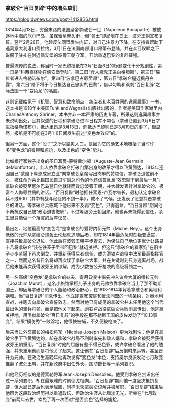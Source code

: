 ### 拿破仑“百日复辟”中的墙头草们
https://blog.dwnews.com/post-1412856.html

1814年4月13日，穷途末路的法国皇帝拿破仑一世（Napoléon Bonaparte）被放逐地中海的厄尔巴岛，虽保留皇帝头衔，但“领土”却局限在岛上，波旁王朝宣布复辟。翌年2月26日，他趁反法同盟发生内讧，对自己注意力下降，在支持者帮助下逃离意大利港口费拉约，3月1日在法国南部港口昂蒂布登陆，并在众目睽睽之下说服了驻扎在附近儒安堡的波旁王朝守军，开始重返巴黎的复辟征程。

普遍流传的说法，称当时一家巴黎报纸在3月1日至6日的标题变化十分戏剧性，第一日是“科西嘉怪物在儒安堡登陆”，第二日“食人魔鬼正进向格腊斯”，第三日“篡位者进入格勒诺布尔”，第四日“波拿巴占领里昂”，第五日“拿破仑逼近枫丹白露”，第六日“陛下将于今日抵达自己忠实的巴黎”，借以勾勒和讽刺“百日复辟”之际法国一干“变色龙”的嘴脸。

这则记载始见于《机智、智慧和致命弱点：统治者和老百姓间的逸闻趣事》一书，这本书是1918年由美国Funk andWagnalls出版社出版的，作者是美国作家谢里内CharlesAnthony Shriner。本书并非一本严肃的历史专著，所采这则逸闻趣事并未说明出处，且其叙述的日程和拿破仑进军日程并不吻合（拿破仑直到3月9日才进抵格勒诺布尔，抵达里昂是3月13日，而抵达巴黎则已是3月19日的事了，很显然，报纸是不可能在3月1-6日间发生前述“变色龙效应”的。

但另一方面，这个“段子”之所以脍炙人口，是因为它的确艺术地概括了当时许多“变色龙”的狼狈和尴尬，以及出色的“变色”能力。

比如银行家独子出身的圣日耳曼-蒙特佛尔顿（Auguste-Jean Germain deMontforton），此人依靠拿破仑打破门第出身的改革才得以飞黄腾达，1813年还因自己“蒙陛下厚恩成家立业”向拿破仑皇帝写出肉麻的赞颂信，拿破仑退位前不久，被任命为莱比锡国民自卫军副总司令的他还信誓旦旦“效忠陛下到最后一息”，拿破仑被贬至厄尔巴岛翌日他就转而效忠波旁王朝，并大肆发表针对拿破仑的、极富个人侮辱性质的讲话。“百日复辟”时他担任索恩-卢瓦尔省长，最初认定拿破仑兵不过600（其中有战斗经验的不到一半），成不了气候，还发表了恶意抨击拿破仑的讲话。等拿破仑兵临城下他已来不及再“变色”，只得逃命。“百日复辟”期间他不断抗议自己被“政治迫害撤职”，不过等波旁王朝回来，他也再未能得到信任，余生里只能做一个落寞的后座议员。

最出名、地位最高的“变色龙”是拿破仑的爱将内伊元帅（Michel Ney）。这个出身低微的元帅从拿破仑炮轰土伦起就追随后者，却在1814年最危急时刻叛变逼宫，直接导致拿破仑退位，他此后在波旁王朝平步青云，为保住自己地位更献计让路易十八将拿破仑“装在铁笼子里带回巴黎”就近关押。但这只“拿破仑的看家狗”在旧主子步步紧逼下再次倒戈，并重新获得后者信任，成为滑铁卢战役中法军最高指挥官之一，然而这名昔日名将却再次误了拿破仑大事，并在关键时刻只身逃离战场。战后他未能再次获得波旁王朝谅解，成为少数被公开枪决的高级将领之一。

另一名高级“变色龙”是拿破仑的妹夫、雾月政变中率先冲入议会大厦的缪拉元帅（Joachim Murat），这名小旅馆掌柜儿子出身的元帅依靠拿破仑当上了那不勒斯国王，却因与拿破仑的个人龃龉和政治野心，在1813-1814年背着拿破仑和奥地利媾和。当“百日复辟”消息传出，他立即宣布废除和反法同盟的一切条约，对奥地利宣战，并跑去向拿破仑宣誓效忠。然而对他已有成见的拿破仑并未任用他这个当代最出色的骑兵将领，而是把他关了起来。滑铁卢战役拿破仑兵败消息传出，他逃离关押地，用类似拿破仑“百日复辟”的手段在那不勒斯王国的皮佐发动了“10.13事变”，结果“模仿秀”一败涂地，他很快被捕，不久便被枪决了。

后来当过外交部长的梅松将军（Nicolas Joseph Maison）更为戏剧性：他是在拿破仑手下飞黄腾达的，却在拿破仑战局不利时率先和敌人媾和，拿破仑被贬后获得波旁王朝重用。“百日复辟”时他的屈服有些不得已色彩，或许拿破仑看出了他的勉强，并未重用他而是将他关了起来。这让他在“百日复辟”后反倒时来运转，甚至晋升为元帅。在政治生涯晚年他再次发挥“变色龙”本色，支持奥尔良派发动七月政变推翻了波旁王朝，并在新政府中出任外长、国防部长等一系列要职。

和他经历相似的是德索勒将军Jean-Joseph Dessolles。他受到拿破仑赏识出任过一系列要职，却在最艰难的时刻倒戈相向。“百日复辟”期间他一度坚决抵抗复辟，但大局已定后也表示屈服，同样未获拿破仑谅解并被解职，“百日复辟”结束后他因为这段政治经历得以重返政坛，但政治生涯从此黯淡无光，所幸在“七月政变”前两年去世，幸免了再一次面对“是否变色”选择的尴尬。
